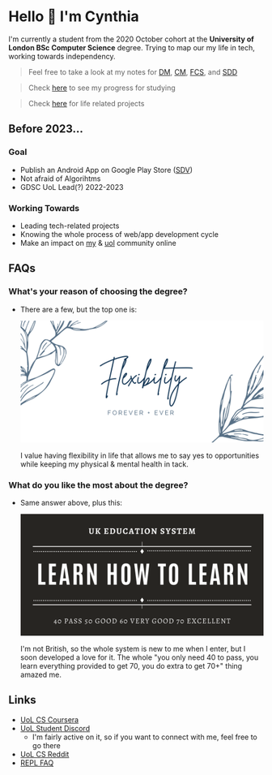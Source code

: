 # Hello 👋 I'm Cynthia

I'm currently a student from the 2020 October cohort at the **University of London BSc Computer Science** degree. Trying to map our my life in tech, working towards independency. 

> Feel free to take a look at my notes for [DM](https://ccy05327.github.io/DM/), [CM](https://ccy05327.github.io/CM/), [FCS](https://ccy05327.github.io/FCS/), and [SDD](https://ccy05327.github.io/SDD/)

> Check [here](https://mydegree.notion.site/) to see my progress for studying

> Check [here](https://ccy05327.notion.site/) for life related projects

## Before 2023...

### Goal

- Publish an Android App on Google Play Store ([SDV](https://github.com/ccy05327/Sleep-Data-Visualization))
- Not afraid of Algorihtms
- GDSC UoL Lead(?) 2022-2023

### Working Towards

- Leading tech-related projects
- Knowing the whole process of web/app development cycle
- Make an impact on [my](https://uol-taiwan.github.io/) & [uol](https://world-class.github.io/) community online

## FAQs

### What's your reason of choosing the degree?

- There are a few, but the top one is:

    ![Flexibility](./Assets/flexibility.png)

    I value having flexibility in life that allows me to say yes to opportunities while keeping my physical & mental health in tack. 

### What do you like the most about the degree?

- Same answer above, plus this:

    ![Learn how to learn](./Assets/learn-how-to-learn.png)

    I'm not British, so the whole system is new to me when I enter, but I soon developed a love for it. The whole "you only need 40 to pass, you learn everything provided to get 70, you do extra to get 70+" thing amazed me. 

## Links

- [UoL CS Coursera](https://www.coursera.org/degrees/bachelor-of-science-computer-science-london)
- [UoL Student Discord](https://discord.gg/tnPrm5vfAs)
    - I'm fairly active on it, so if you want to connect with me, feel free to go there
- [UoL CS Reddit](https://www.reddit.com/r/UniversityOfLondonCS/)
- [REPL FAQ](https://world-class.github.io/REPL/faq/)